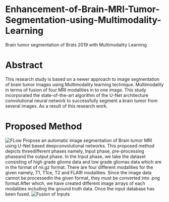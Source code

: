 # Enhancement-of-Brain-MRI-Tumor-Segmentation-using-Multimodality-Learning
Brain tumor segmentation of Brats 2019 with Multimodality Learning
# Abstract
This research study is  based  on  a  newer approach  to  image  segmentation  of  brain  tumor  images  using Multimodality learning  technique. Multimodality in terms of fusion of four MRI modalities in to one image. This study incorporated  the  state-of-the-art algorithm of the U-Net architecture convolutional neural network  to  successfully  segment  a  brain  tumor  from  several images.  As  a  result  of  this  research  work.
# Proposed Method
![FLow](https://github.com/vaibhav253/Enhancement-of-Brain-MRI-Tumor-Segmentation-using-Multimodality-Learning/blob/master/Segmentation-Flow/Flow%20Diagram.png)
Propose  an  automatic  image segmentation  of  Brain  tumor  MRI  using  U-Net  based  deepconvolutional  networks.  This  proposed  method  depicts  threedifferent  phases  namely,  Input  phase,  pre-processing  phaseand the output phase. In the Input phase, we take the dataset consisting  of  high  grade  glioma  data  and  low  grade  gliomas data which are in the format of nii.gz format. There are four different  modalities  for  the  given  namely,  T1,  T1ce,  T2  and FLAIR modalities. Since the image data cannot be processedin the given format, they must be converted into .png format.After  which,  we  have  created  different  image  arrays  of  each modalities including the ground truth data. Once the input database has been fused.
![Fusion of Inputs](https://github.com/vaibhav253/Enhancement-of-Brain-MRI-Tumor-Segmentation-using-Multimodality-Learning/blob/master/Segmentation-Flow/FUSION_n%20(3).png)
